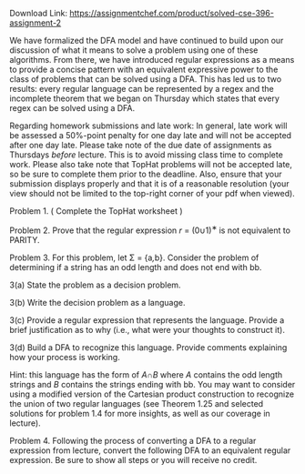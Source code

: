 Download Link: https://assignmentchef.com/product/solved-cse-396-assignment-2
<br>






We have formalized the DFA model and have continued to build upon our discussion of what it means to solve a problem using one of these algorithms. From there, we have introduced regular expressions as a means to provide a concise pattern with an equivalent expressive power to the class of problems that can be solved using a DFA. This has led us to two results: every regular language can be represented by a regex and the incomplete theorem that we began on Thursday which states that every regex can be solved using a DFA.

Regarding homework submissions and late work: In general, late work will be assessed a 50%-point penalty for one day late and will not be accepted after one day late. Please take note of the due date of assignments as Thursdays *before* lecture. This is to avoid missing class time to complete work. Please also take note that TopHat problems will not be accepted late, so be sure to complete them prior to the deadline. Also, ensure that your submission displays properly and that it is of a reasonable resolution (your view should not be limited to the top-right corner of your pdf when viewed).

Problem 1. ( Complete the TopHat worksheet )

Problem 2. Prove that the regular expression <em>r </em>= (0∪1)<sup>∗ </sup>is not equivalent to PARITY.

Problem 3. For this problem, let Σ = {a<em>,</em>b}. Consider the problem of determining if a string has an odd length and does not end with bb.

3(a) State the problem as a decision problem.

3(b) Write the decision problem as a language.

3(c) Provide a regular expression that represents the language. Provide a brief justification as to why (i.e., what were your thoughts to construct it).

3(d) Build a DFA to recognize this language. Provide comments explaining how your process is working.

Hint: this language has the form of <em>A</em>∩<em>B </em>where <em>A </em>contains the odd length strings and <em>B </em>contains the strings ending with bb. You may want to consider using a modified version of the Cartesian product construction to recognize the union of two regular languages (see Theorem 1.25 and selected solutions for problem 1.4 for more insights, as well as our coverage in lecture).

Problem 4.  Following the process of converting a DFA to a regular expression from lecture, convert the following DFA to an equivalent regular expression. Be sure to show all steps or you will receive no credit.



